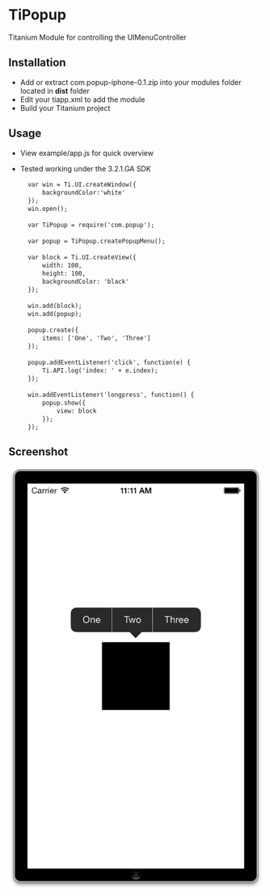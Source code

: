 TiPopup
===========================================

Titanium Module for controlling the UIMenuController

## Installation

- Add or extract com.popup-iphone-0.1.zip into your modules folder located in **dist** folder
- Edit your tiapp.xml to add the module
- Build your Titanium project

## Usage

- View example/app.js for quick overview
- Tested working under the 3.2.1.GA SDK

		var win = Ti.UI.createWindow({
			backgroundColor:'white'
		});
		win.open();

		var TiPopup = require('com.popup');

		var popup = TiPopup.createPopupMenu();

		var block = Ti.UI.createView({
			width: 100,
			height: 100,
			backgroundColor: 'black'
		});

		win.add(block);
		win.add(popup);

		popup.create({
			items: ['One', 'Two', 'Three']
		});

		popup.addEventListener('click', function(e) {
			Ti.API.log('index: ' + e.index);
		});

		win.addEventListener('longpress', function() {
			popup.show({
				view: block
			});
		});

## Screenshot

![image](screenshot.png)